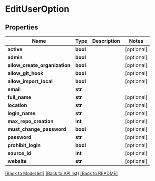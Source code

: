 # EditUserOption

## Properties
Name | Type | Description | Notes
------------ | ------------- | ------------- | -------------
**active** | **bool** |  | [optional]
**admin** | **bool** |  | [optional]
**allow_create_organization** | **bool** |  | [optional]
**allow_git_hook** | **bool** |  | [optional]
**allow_import_local** | **bool** |  | [optional]
**email** | **str** |  |
**full_name** | **str** |  | [optional]
**location** | **str** |  | [optional]
**login_name** | **str** |  | [optional]
**max_repo_creation** | **int** |  | [optional]
**must_change_password** | **bool** |  | [optional]
**password** | **str** |  | [optional]
**prohibit_login** | **bool** |  | [optional]
**source_id** | **int** |  | [optional]
**website** | **str** |  | [optional]

[[Back to Model list]](../README.md#documentation-for-models) [[Back to API list]](../README.md#documentation-for-api-endpoints) [[Back to README]](../README.md)


